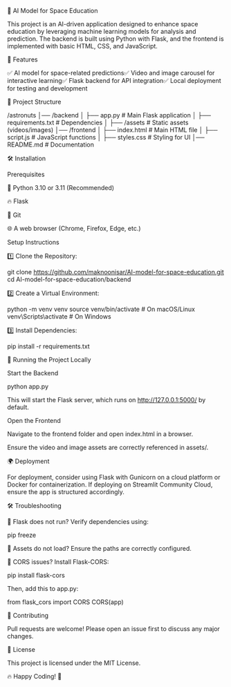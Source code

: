 🚀 AI Model for Space Education

This project is an AI-driven application designed to enhance space education by leveraging machine learning models for analysis and prediction. The backend is built using Python with Flask, and the frontend is implemented with basic HTML, CSS, and JavaScript.

🌟 Features

✅ AI model for space-related predictions✅ Video and image carousel for interactive learning✅ Flask backend for API integration✅ Local deployment for testing and development

📁 Project Structure

/astronuts
│── /backend
│   ├── app.py  # Main Flask application
│   ├── requirements.txt  # Dependencies
│   ├── /assets  # Static assets (videos/images)
│── /frontend
│   ├── index.html  # Main HTML file
│   ├── script.js  # JavaScript functions
│   ├── styles.css  # Styling for UI
│── README.md  # Documentation

🛠 Installation

Prerequisites

🐍 Python 3.10 or 3.11 (Recommended)

🔥 Flask

🔗 Git

🌐 A web browser (Chrome, Firefox, Edge, etc.)

Setup Instructions

1️⃣ Clone the Repository:

git clone https://github.com/maknoonisar/AI-model-for-space-education.git
cd AI-model-for-space-education/backend

2️⃣ Create a Virtual Environment:

python -m venv venv
source venv/bin/activate  # On macOS/Linux
venv\Scripts\activate  # On Windows

3️⃣ Install Dependencies:

pip install -r requirements.txt

🚀 Running the Project Locally

Start the Backend

python app.py

This will start the Flask server, which runs on http://127.0.0.1:5000/ by default.

Open the Frontend

Navigate to the frontend folder and open index.html in a browser.

Ensure the video and image assets are correctly referenced in assets/.

🌍 Deployment

For deployment, consider using Flask with Gunicorn on a cloud platform or Docker for containerization. If deploying on Streamlit Community Cloud, ensure the app is structured accordingly.

🛠 Troubleshooting

🔹 Flask does not run? Verify dependencies using:

pip freeze

🔹 Assets do not load? Ensure the paths are correctly configured.

🔹 CORS issues? Install Flask-CORS:

pip install flask-cors

Then, add this to app.py:

from flask_cors import CORS
CORS(app)

🤝 Contributing

Pull requests are welcome! Please open an issue first to discuss any major changes.

📜 License

This project is licensed under the MIT License.

🔥 Happy Coding! 🚀



